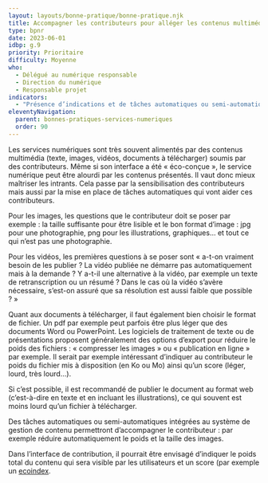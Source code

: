 ```yaml
---
layout: layouts/bonne-pratique/bonne-pratique.njk
title: Accompagner les contributeurs pour alléger les contenus multimédia
type: bpnr
date: 2023-06-01
idbp: g.9
priority: Prioritaire
difficulty: Moyenne
who:
  - Délégué au numérique responsable
  - Direction du numérique
  - Responsable projet
indicators:
  - "Présence d’indications et de tâches automatiques ou semi-automatiques intégrées au système de gestion de contenu pour aider le contributeur à choisir le bon format et réduire le poids des contenus multimédia ? oui / non"
eleventyNavigation:
  parent: bonnes-pratiques-services-numeriques
  order: 90
---
```


Les services numériques sont très souvent alimentés par des contenus multimédia (texte, images, vidéos, documents à télécharger) soumis par des contributeurs. Même si son interface a été « éco-conçue », le service numérique peut être alourdi par les contenus présentés. Il vaut donc mieux maîtriser les intrants. Cela passe par la sensibilisation des contributeurs mais aussi par la mise en place de tâches automatiques qui vont aider ces contributeurs.

Pour les images, les questions que le contributeur doit se poser par exemple : la taille suffisante pour être lisible et le bon format d’image : jpg pour une photographie, png pour les illustrations, graphiques… et tout ce qui n’est pas une photographie.

Pour les vidéos, les premières questions à se poser sont « a-t-on vraiment besoin de les publier ? La vidéo publiée ne démarre pas automatiquement mais à la demande ? Y a-t-il une alternative à la vidéo, par exemple un texte de retranscription ou un résumé ? Dans le cas où la vidéo s’avère nécessaire, s’est-on assuré que sa résolution est aussi faible que possible ? »

Quant aux documents à télécharger, il faut également bien choisir le format de fichier. Un pdf par exemple peut parfois être plus léger que des documents Word ou PowerPoint. Les logiciels de traitement de texte ou de présentations proposent généralement des options d’export pour réduire le poids des fichiers : « compresser les images » ou « publication en ligne » par exemple. Il serait par exemple intéressant d’indiquer au contributeur le poids du fichier mis à disposition (en Ko ou Mo) ainsi qu’un score (léger, lourd, très lourd…).

Si c’est possible, il est recommandé de publier le document au format web (c’est-à-dire en texte et en incluant les illustrations), ce qui souvent est moins lourd qu’un fichier à télécharger.

Des tâches automatiques ou semi-automatiques intégrées au système de gestion de contenu permettront d’accompagner le contributeur : par exemple réduire automatiquement le poids et la taille des images.

Dans l’interface de contribution, il pourrait être envisagé d’indiquer le poids total du contenu qui sera visible par les utilisateurs et un score (par exemple un [ecoindex](https://www.ecoindex.fr/).
